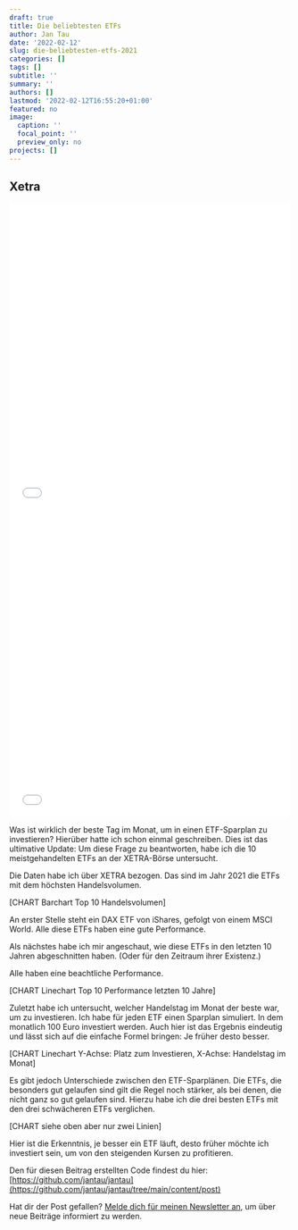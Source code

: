 ```yaml
---
draft: true
title: Die beliebtesten ETFs
author: Jan Tau
date: '2022-02-12'
slug: die-beliebtesten-etfs-2021
categories: []
tags: []
subtitle: ''
summary: ''
authors: []
lastmod: '2022-02-12T16:55:20+01:00'
featured: no
image:
  caption: ''
  focal_point: ''
  preview_only: no
projects: []
---
```


## Xetra

<iframe height="550" width="100%" frameborder="no" src="top_etf_volume.html"> </iframe>

<iframe height="550" width="100%" frameborder="no" src="top_etf_volume_bar.html"> </iframe>


Was ist wirklich der beste Tag im Monat, um in einen ETF-Sparplan zu investieren? Hierüber hatte ich schon einmal geschreiben. Dies ist das ultimative Update: Um diese Frage zu beantworten, habe ich die 10 meistgehandelten ETFs an der XETRA-Börse untersucht.

Die Daten habe ich über XETRA bezogen. Das sind im Jahr 2021 die ETFs mit dem höchsten Handelsvolumen. 

[CHART Barchart Top 10 Handelsvolumen]

An erster Stelle steht ein DAX ETF von iShares, gefolgt von einem MSCI World. Alle diese ETFs haben eine gute Performance.

Als nächstes habe ich mir angeschaut, wie diese ETFs in den letzten 10 Jahren abgeschnitten haben. (Oder für den Zeitraum ihrer Existenz.)

Alle haben eine beachtliche Performance.

[CHART Linechart Top 10 Performance letzten 10 Jahre]

Zuletzt habe ich untersucht, welcher Handelstag im Monat der beste war, um zu investieren. Ich habe für jeden ETF einen Sparplan simuliert. In dem monatlich 100 Euro investiert werden. Auch hier ist das Ergebnis eindeutig und lässt sich auf die einfache Formel bringen: Je früher desto besser.

[CHART Linechart Y-Achse: Platz zum Investieren, X-Achse: Handelstag im Monat]

Es gibt jedoch Unterschiede zwischen den ETF-Sparplänen. Die ETFs, die besonders gut gelaufen sind gilt die Regel noch stärker, als bei denen, die nicht ganz so gut gelaufen sind. Hierzu habe ich die drei besten ETFs mit den drei schwächeren ETFs verglichen.

[CHART siehe oben aber nur zwei Linien]

Hier ist die Erkenntnis, je besser ein ETF läuft, desto früher möchte ich investiert sein, um von den steigenden Kursen zu profitieren.



Den für diesen Beitrag erstellten Code findest du hier: [https://github.com/jantau/jantau](https://github.com/jantau/jantau/tree/main/content/post)

Hat dir der Post gefallen? [Melde dich für meinen Newsletter an](https://tinyletter.com/jantau), um über neue Beiträge informiert zu werden.